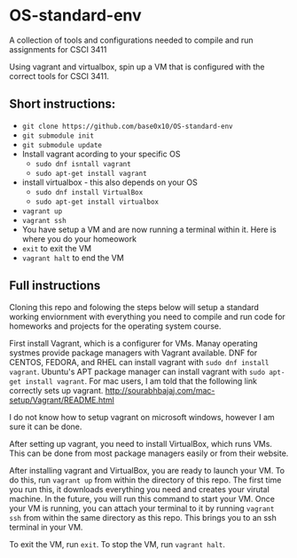 # OS-standard-env
A collection of tools and configurations needed to compile and run assignments for CSCI 3411

Using vagrant and virtualbox, spin up a VM that is configured with the correct tools for CSCI 3411.  

## Short instructions:
 - `git clone https://github.com/base0x10/OS-standard-env`
 - `git submodule init`
 - `git submodule update`
 - Install vagrant acording to your specific OS
    - `sudo dnf isntall vagrant`
    - `sudo apt-get install vagrant`
 - install virtualbox - this also depends on your OS
    - `sudo dnf install VirtualBox`
    - `sudo apt-get install virtualbox`
 - `vagrant up`
 - `vagrant ssh`
 - You have setup a VM and are now running a terminal within it.  Here is where you do your homeowork
 - `exit` to exit the VM
 - `vagrant halt` to end the VM
 
 ## Full instructions
Cloning this repo and folowing the steps below will setup a standard working enviornment with everything you need to compile and run code for homeworks and projects for the operating system course.  

First install Vagrant, which is a configurer for VMs.  Manay operating systmes provide package managers with Vagrant available.  DNF for CENTOS, FEDORA, and RHEL can install vagrant with `sudo dnf install vagrant`.  Ubuntu's APT package manager can install vagrant with `sudo apt-get install vagrant`.  For mac users, I am told that the following link correctly sets up vagrant.  http://sourabhbajaj.com/mac-setup/Vagrant/README.html

I do not know how to setup vagrant on microsoft windows, however I am sure it can be done.  

After setting up vagrant, you need to install VirtualBox, which runs VMs.  This can be done from most package managers easily or from their website.  

After installing vagrant and VirtualBox, you are ready to launch your VM.  To do this, run `vagrant up` from within the directory of this repo.  The first time you run this, it downloads everything you need and creates your virutal machine.  In the future, you will run this command to start your VM.  Once your VM is running, you can attach your terminal to it by running `vagrant ssh` from within the same directory as this repo.  This brings you to an ssh terminal in your VM.

To exit the VM, run `exit`.  To stop the VM, run `vagrant halt`.  
